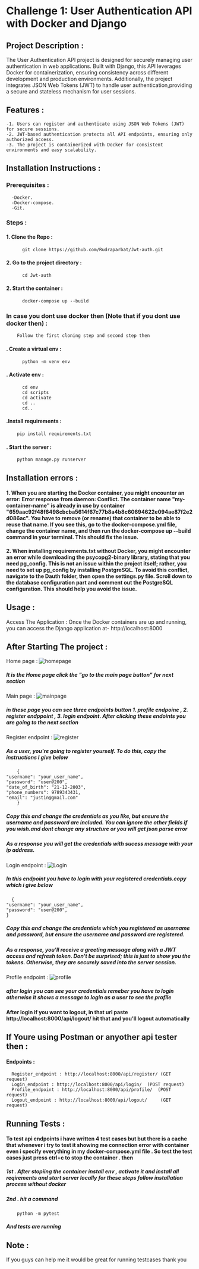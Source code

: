 # Challenge 1: User Authentication API with Docker and Django
## Project Description :
  The User Authentication API project is designed for securely managing user authentication in web applications. Built with Django, this API leverages Docker for                               containerization, ensuring consistency across different development and production environments. Additionally, the project integrates JSON Web Tokens (JWT) to handle user                   authentication,providing a secure and stateless mechanism for user sessions.
## Features :
    -1. Users can register and authenticate using JSON Web Tokens (JWT) for secure sessions.
    -2. JWT-based authentication protects all API endpoints, ensuring only authorized access.
    -3. The project is containerized with Docker for consistent environments and easy scalability.
## Installation Instructions :
  ### Prerequisites :
      -Docker.
      -Docker-compose.
      -Git.
  ### Steps :
  #### 1. Clone the Repo :
          git clone https://github.com/Rudraparbat/Jwt-auth.git
  #### 2. Go to the project directory : 
          cd Jwt-auth  
  #### 2. Start the container : 
          docker-compose up --build
  ### In case you dont use docker then (Note that if you dont use docker then) :
        Follow the first cloning step and second step then
  #### . Create a virtual env :
          python -m venv env
  #### . Activate env :
          cd env
          cd scripts
          cd activate
          cd ..
          cd..
  #### .Install requirements :
        pip install requirements.txt
  #### . Start the server :
        python manage.py runserver
## Installation errors :
  #### 1. When you are starting the Docker container, you might encounter an error: Error response from daemon: Conflict. The container name "my-container-name" is already in use by container "659aac92f48f6498cbcba5614f67c77b8a4b8c60694622e094ae87f2e2d086ac". You have to remove (or rename) that container to be able to reuse that name. If you see this, go to the docker-compose.yml file, change the container name, and then run the docker-compose up --build command in your terminal. This should fix the issue.
  
#### 2. When installing requirements.txt without Docker, you might encounter an error while downloading the psycopg2-binary library, stating that you need pg_config. This is not an issue within the project itself; rather, you need to set up pg_config by installing PostgreSQL. To avoid this conflict, navigate to the Dauth folder, then open the settings.py file. Scroll down to the database configuration part and comment out the PostgreSQL configuration. This should help you avoid the issue.       
## Usage : 
  Access The Application :
      Once the Docker containers are up and running, you can access the Django application at-
      http://localhost:8000
## After Starting The project :
  Home page :
      ![homepage](https://github.com/user-attachments/assets/7f4b02d8-da9d-4c6a-ba2c-8ad50de0d0b6)
  ##### It is the Home page click the "go to the main page button" for next section
  Main page :
      ![mainpage](https://github.com/user-attachments/assets/9dfd30c0-1797-444c-9ee4-de9a95fe731f)
  ##### in these page you can see three endpoints button 1. profile endpoine , 2. register endppoint ,  3. login endpoint. After clicking these endoints you are going to the next section
  Register endpoint :
      ![register](https://github.com/user-attachments/assets/84d6b16b-6c32-4ecb-a05a-d9fb7879f1bb)
  ##### As a user, you're going to register yourself. To do this, copy the instructions I give below
        {
    "username": "your_user_name",
    "password": "user@200",
    "date_of_birth": "21-12-2003",
    "phone_numbers": 9789343431,
    "email": "justin@gmail.com"
        }
  ##### Copy this and change the credentials as you like, but ensure the username and password are included. You can ignore the other fields if you wish.and dont change any structure or you will get json parse error
  ##### As a response you will get the credentials with sucess message with your ip address.
  Login endpoint :
      ![Login](https://github.com/user-attachments/assets/d76373c4-f517-4f4e-8335-75e23f0ab203)
  ##### In this endpoint you have to login with your registered credentials.copy which i give below 
  
      {
    "username": "your_user_name",
    "password": "user@200",
    }
   ##### Copy this and change the credentials which you registered as username and password, but ensure the username and password are registered.
   ##### As a response, you'll receive a greeting message along with a JWT access and refresh token. Don't be surprised; this is just to show you the tokens. Otherwise, they are securely saved into the server session.
   Profile endpoint :
       ![profile](https://github.com/user-attachments/assets/55fa20b7-7e4c-4611-924a-b0c50d67f186)

##### after login you can see your credentials remeber you have to login otherwise it shows a message to login as a user to see the profile

#### After login if you want to logout, in that url paste http://localhost:8000/api/logout/ hit that and you'll logout automatically

## If Youre using Postman or anyother api tester then :
#### Endpoints :
      Register_endpoint : http://localhost:8000/api/register/ (GET request)
      Login_endpoint : http://localhost:8000/api/login/  (POST request)
      Profile_endpoint : http://localhost:8000/api/profile/  (POST request)
      Logout_endpoint : http://localhost:8000/api/logout/     (GET request)
## Running Tests :
#### To test api endpoints i have written 4 test cases but but there is a cache that whenever i try to test it showing me connection error with container even i specify everything in my docker-compose.yml file . So test the test cases just press ctrl+c to stop the container . then 
##### 1st . After stopiing the container install env , activate it and install all reqirements and start server locally for these steps follow installation process without docker
##### 2nd . hit a command
        python -m pytest
##### And tests are running
 ## Note :
   If you guys can help me it would be great for running testcases thank you



  
  




       

